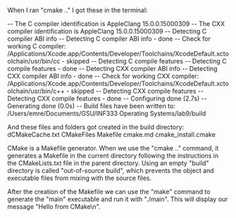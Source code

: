 When I ran "cmake .." I got these in the terminal:

-- The C compiler identification is AppleClang 15.0.0.15000309
-- The CXX compiler identification is AppleClang 15.0.0.15000309
-- Detecting C compiler ABI info
-- Detecting C compiler ABI info - done
-- Check for working C compiler: /Applications/Xcode.app/Contents/Developer/Toolchains/XcodeDefault.xctoolchain/usr/bin/cc - skipped
-- Detecting C compile features
-- Detecting C compile features - done
-- Detecting CXX compiler ABI info
-- Detecting CXX compiler ABI info - done
-- Check for working CXX compiler: /Applications/Xcode.app/Contents/Developer/Toolchains/XcodeDefault.xctoolchain/usr/bin/c++ - skipped
-- Detecting CXX compile features
-- Detecting CXX compile features - done
-- Configuring done (2.7s)
-- Generating done (0.0s)
-- Build files have been written to: /Users/emre/Documents/GSU/INF333 Operating Systems/lab9/build

And these files and folders got created in the build directory:
dCMakeCache.txt		CMakeFiles		Makefile		cmake.md		cmake\_install.cmake

CMake is a Makefile generator. When we use the "cmake .." command, it generates a Makefile in the current directory following the
instructions in the CMakeLists.txt file in the parent directory. Using an empty "build" directory is called "out-of-source build",
which prevents the object and executable files from mixing with the source files.

After the creation of the Makefile we can use the "make" command to generate the "main" executable and run it with "./main".
This will display our message "Hello from CMake\n".
